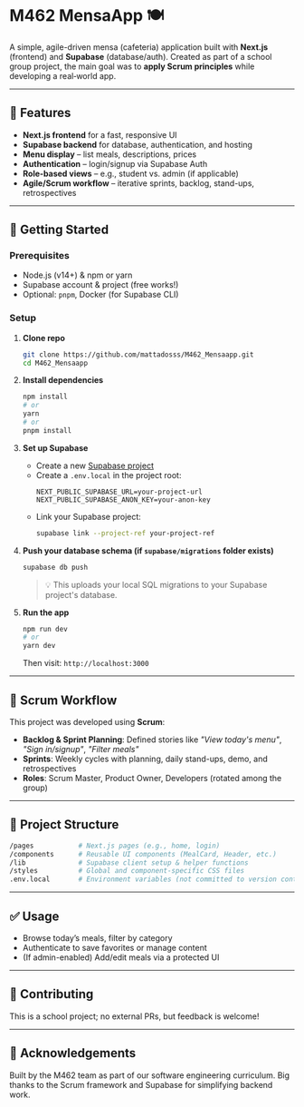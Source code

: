 # M462 MensaApp 🍽️

A simple, agile-driven mensa (cafeteria) application built with **Next.js** (frontend) and **Supabase** (database/auth). Created as part of a school group project, the main goal was to **apply Scrum principles** while developing a real‑world app.

---

## 🧩 Features

- **Next.js frontend** for a fast, responsive UI  
- **Supabase backend** for database, authentication, and hosting  
- **Menu display** – list meals, descriptions, prices  
- **Authentication** – login/signup via Supabase Auth  
- **Role-based views** – e.g., student vs. admin (if applicable)  
- **Agile/Scrum workflow** – iterative sprints, backlog, stand-ups, retrospectives

---

## 🚀 Getting Started

### Prerequisites

- Node.js (v14+) & npm or yarn  
- Supabase account & project (free works!)  
- Optional: `pnpm`, Docker (for Supabase CLI)

### Setup

1. **Clone repo**
    ```bash
    git clone https://github.com/mattadosss/M462_Mensaapp.git
    cd M462_Mensaapp
    ```

2. **Install dependencies**
    ```bash
    npm install
    # or
    yarn
    # or
    pnpm install
    ```

3. **Set up Supabase**

   - Create a new [Supabase project](https://supabase.com/)
   - Create a `.env.local` in the project root:
     ```env
     NEXT_PUBLIC_SUPABASE_URL=your-project-url
     NEXT_PUBLIC_SUPABASE_ANON_KEY=your-anon-key
     ```
   - Link your Supabase project:
     ```bash
     supabase link --project-ref your-project-ref
     ```

4. **Push your database schema (if `supabase/migrations` folder exists)**
    ```bash
    supabase db push
    ```

    > 💡 This uploads your local SQL migrations to your Supabase project's database.

5. **Run the app**
    ```bash
    npm run dev
    # or
    yarn dev
    ```
    Then visit: `http://localhost:3000`

---

## 🧠 Scrum Workflow

This project was developed using **Scrum**:

- **Backlog & Sprint Planning**: Defined stories like *"View today's menu"*, *"Sign in/signup"*, *"Filter meals"*  
- **Sprints**: Weekly cycles with planning, daily stand-ups, demo, and retrospectives  
- **Roles**: Scrum Master, Product Owner, Developers (rotated among the group)

---

## 📁 Project Structure

```bash
/pages           # Next.js pages (e.g., home, login)
/components      # Reusable UI components (MealCard, Header, etc.)
/lib             # Supabase client setup & helper functions
/styles          # Global and component-specific CSS files
.env.local       # Environment variables (not committed to version control)
```


---

## ✅ Usage

- Browse today’s meals, filter by category  
- Authenticate to save favorites or manage content  
- (If admin-enabled) Add/edit meals via a protected UI  

---

## 👥 Contributing

This is a school project; no external PRs, but feedback is welcome!

---


## 🙌 Acknowledgements

Built by the M462 team as part of our software engineering curriculum. Big thanks to the Scrum framework and Supabase for simplifying backend work.